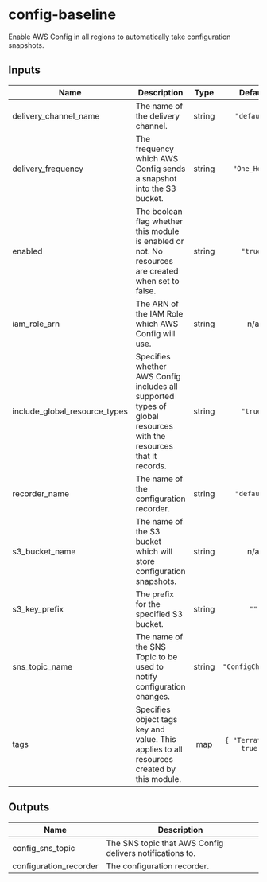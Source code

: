 # config-baseline

Enable AWS Config in all regions to automatically take configuration snapshots.

<!-- BEGINNING OF PRE-COMMIT-TERRAFORM DOCS HOOK -->
## Inputs

| Name | Description | Type | Default | Required |
|------|-------------|:----:|:-----:|:-----:|
| delivery\_channel\_name | The name of the delivery channel. | string | `"default"` | no |
| delivery\_frequency | The frequency which AWS Config sends a snapshot into the S3 bucket. | string | `"One_Hour"` | no |
| enabled | The boolean flag whether this module is enabled or not. No resources are created when set to false. | string | `"true"` | no |
| iam\_role\_arn | The ARN of the IAM Role which AWS Config will use. | string | n/a | yes |
| include\_global\_resource\_types | Specifies whether AWS Config includes all supported types of global resources with the resources that it records. | string | `"true"` | no |
| recorder\_name | The name of the configuration recorder. | string | `"default"` | no |
| s3\_bucket\_name | The name of the S3 bucket which will store configuration snapshots. | string | n/a | yes |
| s3\_key\_prefix | The prefix for the specified S3 bucket. | string | `""` | no |
| sns\_topic\_name | The name of the SNS Topic to be used to notify configuration changes. | string | `"ConfigChanges"` | no |
| tags | Specifies object tags key and value. This applies to all resources created by this module. | map | `{ "Terraform": true }` | no |

## Outputs

| Name | Description |
|------|-------------|
| config\_sns\_topic | The SNS topic that AWS Config delivers notifications to. |
| configuration\_recorder | The configuration recorder. |

<!-- END OF PRE-COMMIT-TERRAFORM DOCS HOOK -->

